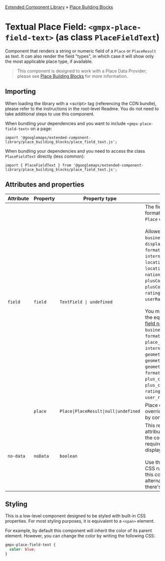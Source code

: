 [Extended Component Library](../../../README.md) » [Place Building Blocks](../README.md)

# Textual Place Field: `<gmpx-place-field-text>` (as class `PlaceFieldText`)

Component that renders a string or numeric field of a `Place` or
`PlaceResult` as text. It can also render the field "types", in which case it
will show only the most applicable place type, if available.

> This component is designed to work with a Place Data Provider; please see [Place Building Blocks](../README.md) for more information.

## Importing

When loading the library with a &lt;script&gt; tag (referencing the CDN bundle), please refer to the instructions in the root-level Readme. You do not need to take additional steps to use this component.

When bundling your dependencies and you want to include `<gmpx-place-field-text>` on a page:

```
import '@googlemaps/extended-component-library/place_building_blocks/place_field_text.js';
```

When bundling your dependencies and you need to access the class `PlaceFieldText` directly (less common):

```
import { PlaceFieldText } from '@googlemaps/extended-component-library/place_building_blocks/place_field_text.js';
```

## Attributes and properties

| Attribute | Property | Property type                         | Description                                                                                                                                                                                                                                                                                                                                                                                                                                                                                                                                                                                                                                                                                                                                                                                                                                                                                                                                                                                                                                                                                                   | Default | [Reflects?](https://open-wc.org/guides/knowledge/attributes-and-properties/#attribute-and-property-reflection) |
| --------- | -------- | ------------------------------------- | ------------------------------------------------------------------------------------------------------------------------------------------------------------------------------------------------------------------------------------------------------------------------------------------------------------------------------------------------------------------------------------------------------------------------------------------------------------------------------------------------------------------------------------------------------------------------------------------------------------------------------------------------------------------------------------------------------------------------------------------------------------------------------------------------------------------------------------------------------------------------------------------------------------------------------------------------------------------------------------------------------------------------------------------------------------------------------------------------------------- | ------- | -------------------------------------------------------------------------------------------------------------- |
| `field`   | `field`  | `TextField \| undefined`              | The field to display, formatted as it is on either a `Place` or `PlaceResult`.<br/><br/>Allowed [`Place` fields](https://developers.google.com/maps/documentation/javascript/reference/place?utm_source=github&utm_medium=documentation&utm_campaign=&utm_content=web_components) are: `businessStatus`, `displayName`, `formattedAddress`, `id`, `internationalPhoneNumber`, `location`, `location.lat`, `location.lng`, `nationalPhoneNumber`, `plusCode.compoundCode`, `plusCode.globalCode`, `rating`, `types`, and `userRatingCount`.<br/><br/>You may also specify one of the equivalent [`PlaceResult` field names](https://developers.google.com/maps/documentation/javascript/reference/places-service?utm_source=github&utm_medium=documentation&utm_campaign=&utm_content=web_components#PlaceResult): `business_status`, `name`, `formatted_address`, `place_id`, `international_phone_number`, `geometry.location`, `geometry.location.lat`, `geometry.location.lng`, `formatted_phone_number`, `plus_code.compound_code`, `plus_code.global_code`, `rating`, `types`, and `user_ratings_total`. |         | ✅                                                                                                              |
|           | `place`  | `Place\|PlaceResult\|null\|undefined` | Place data to render, overriding anything provided by context.                                                                                                                                                                                                                                                                                                                                                                                                                                                                                                                                                                                                                                                                                                                                                                                                                                                                                                                                                                                                                                                |         | ❌                                                                                                              |
| `no-data` | `noData` | `boolean`                             | This read-only property and attribute indicate whether the component has the required Place data to display itself.<br/><br/>Use the attribute to target CSS rules if you wish to hide this component, or display alternate content, when there's no valid data.                                                                                                                                                                                                                                                                                                                                                                                                                                                                                                                                                                                                                                                                                                                                                                                                                                              | `true`  | ✅                                                                                                              |

## Styling

This is a low-level component designed to be styled with built-in CSS properties. For most styling purposes, it is equivalent to a `<span>` element.

For example, by default this component will inherit the color of its parent element. However, you can change the color by writing the following CSS:


```css
gmpx-place-field-text {
  color: blue;
}
```



